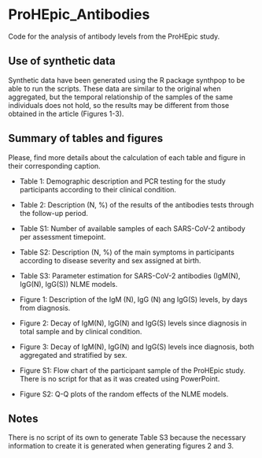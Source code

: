 # ProHEpic_Antibodies
Code for the analysis of antibody levels from the ProHEpic study.

## Use of synthetic data
Synthetic data have been generated using the R package synthpop to be able to run the scripts. These data are similar to the original when aggregated, but the temporal relationship of the samples of the same individuals does not hold, so the results may be different from those obtained in the article (Figures 1-3).

## Summary of tables and figures
Please, find more details about the calculation of each table and figure in their corresponding caption.

* Table 1: Demographic description and PCR testing for the study participants according to their clinical condition.
* Table 2: Description (N, %) of the results of the antibodies tests through the follow-up period.
* Table S1: Number of available samples of each SARS-CoV-2 antibody per assessment timepoint. 
* Table S2: Description (N, %) of the main symptoms in participants according to disease severity and sex assigned at birth.
* Table S3: Parameter estimation for SARS-CoV-2 antibodies (IgM(N), IgG(N), IgG(S)) NLME models. 

* Figure 1: Description of the IgM (N), IgG (N) ang IgG(S) levels, by days from diagnosis.
* Figure 2: Decay of IgM(N), IgG(N) and IgG(S) levels since diagnosis in total sample and by clinical condition.
* Figure 3: Decay of IgM(N), IgG(N) and IgG(S) levels ince diagnosis, both aggregated and stratified by sex.
* Figure S1: Flow chart of the participant sample of the ProHEpic study. There is no script for that as it was created using PowerPoint.
* Figure S2: Q-Q plots of the random effects of the NLME models.

## Notes
There is no script of its own to generate Table S3 because the necessary information to create it is generated when generating figures 2 and 3.
